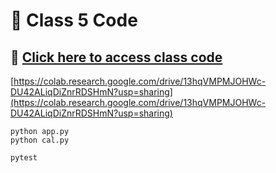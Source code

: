 # 📌 Class 5 Code 
## 🔗 [Click here to access class code](https://colab.research.google.com/drive/13hqVMPMJOHWc-DU42ALiqDiZnrRDSHmN?usp=sharing)
[https://colab.research.google.com/drive/13hqVMPMJOHWc-DU42ALiqDiZnrRDSHmN?usp=sharing](https://colab.research.google.com/drive/13hqVMPMJOHWc-DU42ALiqDiZnrRDSHmN?usp=sharing)  

```
python app.py
python cal.py

pytest
```
